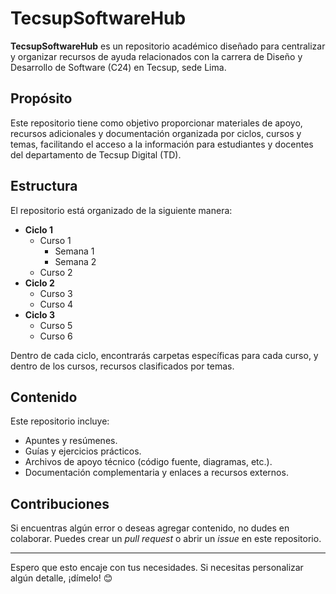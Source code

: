 # TecsupSoftwareHub

**TecsupSoftwareHub** es un repositorio académico diseñado para centralizar y organizar recursos de ayuda relacionados con la carrera de Diseño y Desarrollo de Software (C24) en Tecsup, sede Lima.  

## **Propósito**

Este repositorio tiene como objetivo proporcionar materiales de apoyo, recursos adicionales y documentación organizada por ciclos, cursos y temas, facilitando el acceso a la información para estudiantes y docentes del departamento de Tecsup Digital (TD).

## **Estructura**

El repositorio está organizado de la siguiente manera:

- **Ciclo 1**  
  - Curso 1
    - Semana 1
    - Semana 2
  - Curso 2  
- **Ciclo 2**  
  - Curso 3  
  - Curso 4  
- **Ciclo 3**  
  - Curso 5  
  - Curso 6  

Dentro de cada ciclo, encontrarás carpetas específicas para cada curso, y dentro de los cursos, recursos clasificados por temas.

## **Contenido**

Este repositorio incluye:

- Apuntes y resúmenes.  
- Guías y ejercicios prácticos.  
- Archivos de apoyo técnico (código fuente, diagramas, etc.).  
- Documentación complementaria y enlaces a recursos externos.  

## **Contribuciones**

Si encuentras algún error o deseas agregar contenido, no dudes en colaborar. Puedes crear un *pull request* o abrir un *issue* en este repositorio.

---

Espero que esto encaje con tus necesidades. Si necesitas personalizar algún detalle, ¡dímelo! 😊

